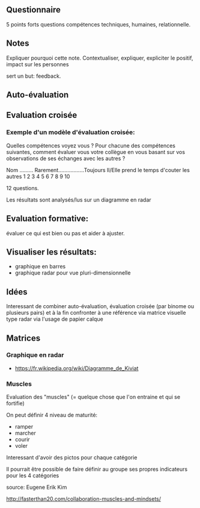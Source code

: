 <!--

---
title: Evaluations
description: Un tour d'horizon des différentes types d'évaluations et bonnes pratique spour la conception.
image_url: 
licence: CC-BY-SA
---

-->

## Questionnaire

5 points forts
questions compétences techniques, humaines, relationnelle.

## Notes
Expliquer pourquoi cette note.
Contextualiser, expliquer, expliciter le positif, impact sur les personnes

sert un but: feedback.

## Auto-évaluation


## Evaluation croisée

### Exemple d'un modèle d'évaluation croisée:

Quelles compétences voyez vous ?
Pour chacune des compétences suivantes, comment évaluer vous votre collègue en vous basant sur vos observations de ses échanges avec les autres ?

Nom .........                                    Rarement.................Toujours
Il/Elle prend le temps d'couter les autres             1 2 3 4 5 6 7 8 9 10

12 questions.

Les résultats sont analysés/lus sur un diagramme en radar

## Evaluation formative: 

évaluer ce qui est bien ou pas et aider à ajuster.

## Visualiser les résultats:

- graphique en barres
- graphique radar pour vue pluri-dimensionnelle

## Idées

Interessant de combiner auto-évaluation, évaluation croisée (par binome ou plusieurs pairs) et à la fin confronter à une référence via matrice visuelle type radar via l'usage de papier calque


## Matrices

### Graphique en radar

- https://fr.wikipedia.org/wiki/Diagramme_de_Kiviat

### Muscles

Evaluation des "muscles" (= quelque chose que l'on entraine et qui se fortifie)

On peut définir 4 niveau de maturité:
- ramper
- marcher
- courir
- voler

Interessant d'avoir des pictos pour chaque catégorie

Il pourrait être possible de faire définir au groupe ses propres indicateurs pour les 4 catégories

 source: Eugene Erik Kim
 
 http://fasterthan20.com/collaboration-muscles-and-mindsets/
